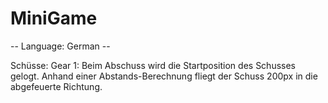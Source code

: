 # MiniGame

-- Language: German --

Schüsse:
Gear 1: Beim Abschuss wird die Startposition des Schusses gelogt. Anhand einer Abstands-Berechnung fliegt der Schuss 200px in die abgefeuerte Richtung.